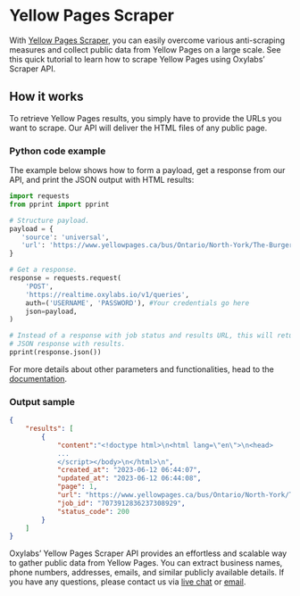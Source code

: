# Yellow Pages Scraper

With [<u>Yellow Pages
Scraper</u>](https://oxylabs.io/products/scraper-api/web/yellow-pages-scraper-api),
you can easily overcome various anti-scraping measures and collect
public data from Yellow Pages on a large scale. See this quick tutorial
to learn how to scrape Yellow Pages using Oxylabs’ Scraper API.

## How it works

To retrieve Yellow Pages results, you simply have to provide the URLs
you want to scrape. Our API will deliver the HTML files of any public
page.

### Python code example

The example below shows how to form a payload, get a response from our
API, and print the JSON output with HTML results:

```python
import requests
from pprint import pprint

# Structure payload.
payload = {
   'source': 'universal',
   'url': 'https://www.yellowpages.ca/bus/Ontario/North-York/The-Burger-Cellar/6835043.html'
}

# Get a response.
response = requests.request(
    'POST',
    'https://realtime.oxylabs.io/v1/queries',
    auth=('USERNAME', 'PASSWORD'), #Your credentials go here
    json=payload,
)

# Instead of a response with job status and results URL, this will return the
# JSON response with results.
pprint(response.json())
```

For more details about other parameters and functionalities, head to the
[<u>documentation</u>](https://developers.oxylabs.io/scraper-apis/web-scraper-api).

### Output sample

```json
{
    "results": [
        {
            "content":"<!doctype html>\n<html lang=\"en\">\n<head>
            ...
            </script></body>\n</html>\n",
            "created_at": "2023-06-12 06:44:07",
            "updated_at": "2023-06-12 06:44:08",
            "page": 1,
            "url": "https://www.yellowpages.ca/bus/Ontario/North-York/The-Burger-Cellar/6835043.html",
            "job_id": "7073912836237308929",
            "status_code": 200
        }
    ]
}
```

Oxylabs’ Yellow Pages Scraper API provides an effortless and scalable
way to gather public data from Yellow Pages. You can extract business
names, phone numbers, addresses, emails, and similar publicly available
details. If you have any questions, please contact us via [<u>live
chat</u>](https://oxylabs.io/) or
[<u>email</u>](mailto:support@oxylabs.io).
